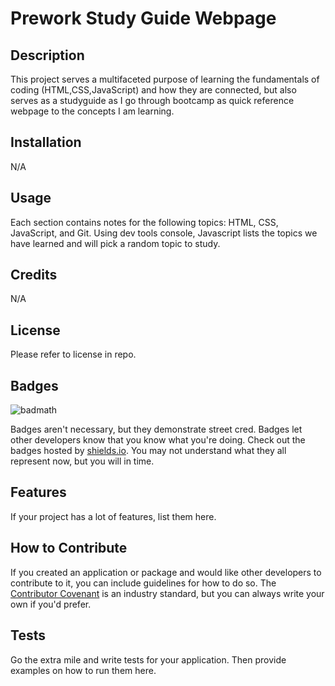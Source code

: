 # Prework Study Guide Webpage

## Description

  This project serves a multifaceted purpose of learning the fundamentals of coding (HTML,CSS,JavaScript) and how they are connected, but also serves as a studyguide as I go through bootcamp as quick reference webpage to the concepts I am learning. 


## Installation

N/A

## Usage
Each section contains notes for the following topics: HTML, CSS, JavaScript, and Git. Using dev tools console, Javascript lists the topics we have learned and will pick a random topic to study. 

## Credits

N/A

## License
Please refer to license in repo.

## Badges

![badmath](https://img.shields.io/github/languages/top/nielsenjared/badmath)

Badges aren't necessary, but they demonstrate street cred. Badges let other developers know that you know what you're doing. Check out the badges hosted by [shields.io](https://shields.io/). You may not understand what they all represent now, but you will in time.

## Features

If your project has a lot of features, list them here.

## How to Contribute

If you created an application or package and would like other developers to contribute to it, you can include guidelines for how to do so. The [Contributor Covenant](https://www.contributor-covenant.org/) is an industry standard, but you can always write your own if you'd prefer.

## Tests

Go the extra mile and write tests for your application. Then provide examples on how to run them here.
